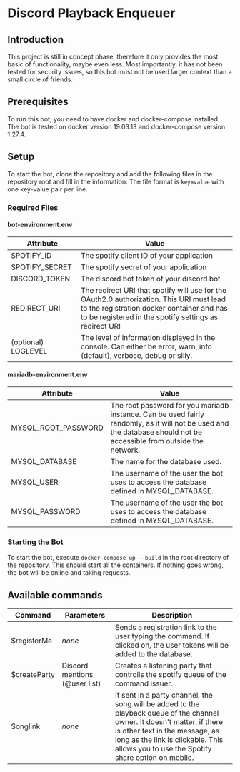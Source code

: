 # Discord Playback Enqueuer
## Introduction
This project is still in concept phase, therefore it only provides the most basic of functionality, maybe even less. Most importantly, it has not been tested for security issues, so this bot must not be used larger context than a small circle of friends.
## Prerequisites
To run this bot, you need to have docker and docker-compose installed. The bot is tested on docker version 19.03.13 and docker-compose version 1.27.4. 
## Setup
To start the bot, clone the repository and add the following files in the repository root and fill in the information:
The file format is ``key=value`` with one key-value pair per line.
### Required Files
#### bot-environment.env
Attribute       | Value
--------------- | ---------
SPOTIFY_ID      | The spotify client ID of your application 
SPOTIFY_SECRET  | The spotify secret of your application
DISCORD_TOKEN   | The discord bot token of your discord bot
REDIRECT_URI    | The redirect URI that spotify will use for the OAuth2.0 authorization. This URI must lead to the registration docker container and has to be registered in the spotify settings as redirect URI
(optional) LOGLEVEL | The level of information displayed in the console. Can either be error, warn, info (default), verbose, debug or silly.

#### mariadb-environment.env
Attribute           | Value
---------------     | ---------
MYSQL_ROOT_PASSWORD | The root password for you mariadb instance. Can be used fairly randomly, as it will not be used and the database should not be accessible from outside the network.
MYSQL_DATABASE      | The name for the database used.
MYSQL_USER          | The username of the user the bot uses to access the database defined in MYSQL_DATABASE.
MYSQL_PASSWORD      |The username of the user the bot uses to access the database defined in MYSQL_DATABASE.

### Starting the Bot
To start the bot, execute ```docker-compose up --build``` in the root directory of the repository. This should start all the containers. If nothing goes wrong, the bot will be online and taking requests.

## Available commands
Command             | Parameters | Description
---------------     | ---------- | ------------
$registerMe         | *none*     | Sends a registration link to the user typing the command. If clicked on, the user tokens will be added to the database.
$createParty        | Discord mentions (@user list)      | Creates a listening party that controlls the spotify queue of the command issuer.
Songlink            | *none*     | If sent in a party channel, the song will be added to the playback queue of the channel owner. It doesn't matter, if there is other text in the message, as long as the link is clickable. This allows you to use the Spotify share option on mobile.